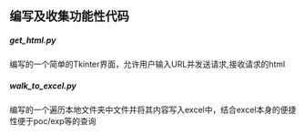 ## 编写及收集功能性代码

##### get_html.py

编写的一个简单的Tkinter界面，允许用户输入URL并发送请求,接收请求的html

#####  walk_to_excel.py

编写的一个遍历本地文件夹中文件并将其内容写入excel中，结合excel本身的便捷性便于poc/exp等的查询